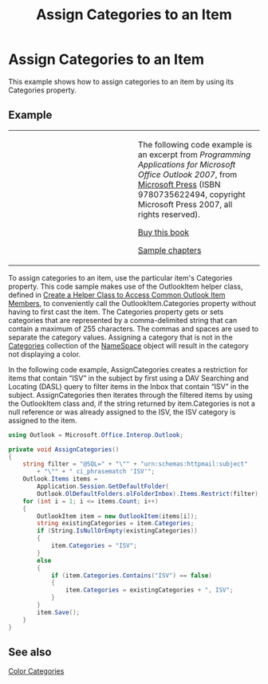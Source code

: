 ﻿---
title: 'Assign Categories to an Item'
TOCTitle: 'Assign Categories to an Item'
ms:assetid: 4070801b-994a-46df-91fe-4efca834886e
ms:mtpsurl: https://msdn.microsoft.com/en-us/library/Ff424469(v=office.15)
ms:contentKeyID: 55119828
ms.date: 07/24/2014
mtps_version: v=office.15


---

# Assign Categories to an Item

This example shows how to assign categories to an item by using its Categories property.

## Example

<table>
<colgroup>
<col style="width: 50%" />
<col style="width: 50%" />
</colgroup>
<tbody>
<tr class="odd">
<td><p></p></td>
<td><p>The following code example is an excerpt from <em>Programming Applications for Microsoft Office Outlook 2007</em>, from <a href="http://www.microsoft.com/learning/books/default.mspx">Microsoft Press</a> (ISBN 9780735622494, copyright Microsoft Press 2007, all rights reserved).</p>
<p><a href="http://www.amazon.com/gp/product/0735622493?ie=utf8%26tag=msmsdn-20%26linkcode=as2%26camp=1789%26creative=9325%26creativeasin=0735622493">Buy this book</a></p>
<p><a href="https://msdn.microsoft.com/en-us/library/cc513844(v=office.15)">Sample chapters</a></p></td>
</tr>
</tbody>
</table>


To assign categories to an item, use the particular item's Categories property. This code sample makes use of the OutlookItem helper class, defined in [Create a Helper Class to Access Common Outlook Item Members](how-to-create-a-helper-class-to-access-common-outlook-item-members.md), to conveniently call the OutlookItem.Categories property without having to first cast the item. The Categories property gets or sets categories that are represented by a comma-delimited string that can contain a maximum of 255 characters. The commas and spaces are used to separate the category values. Assigning a category that is not in the [Categories](https://msdn.microsoft.com/en-us/library/bb646607\(v=office.15\)) collection of the [NameSpace](https://msdn.microsoft.com/en-us/library/bb645857\(v=office.15\)) object will result in the category not displaying a color.

In the following code example, AssignCategories creates a restriction for items that contain “ISV” in the subject by first using a DAV Searching and Locating (DASL) query to filter items in the Inbox that contain “ISV” in the subject. AssignCategories then iterates through the filtered items by using the OutlookItem class and, if the string returned by item.Categories is not a null reference or was already assigned to the ISV, the ISV category is assigned to the item.

```csharp
using Outlook = Microsoft.Office.Interop.Outlook;
```

```csharp
private void AssignCategories()
{
    string filter = "@SQL=" + "\"" + "urn:schemas:httpmail:subject"
        + "\"" + " ci_phrasematch 'ISV'";
    Outlook.Items items =
        Application.Session.GetDefaultFolder(
        Outlook.OlDefaultFolders.olFolderInbox).Items.Restrict(filter);
    for (int i = 1; i <= items.Count; i++)
    {
        OutlookItem item = new OutlookItem(items[i]);
        string existingCategories = item.Categories;
        if (String.IsNullOrEmpty(existingCategories))
        {
            item.Categories = "ISV";
        }
        else
        {
            if (item.Categories.Contains("ISV") == false)
            {
                item.Categories = existingCategories + ", ISV";
            }
        }
        item.Save();
    }
}
```

## See also



[Color Categories](color-categories.md)

